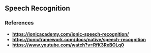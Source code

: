 ## Speech Recognition

### References

- **https://ionicacademy.com/ionic-speech-recognition/**
- **https://ionicframework.com/docs/native/speech-recognition**
- **https://www.youtube.com/watch?v=RfK3ReBOLq0**
